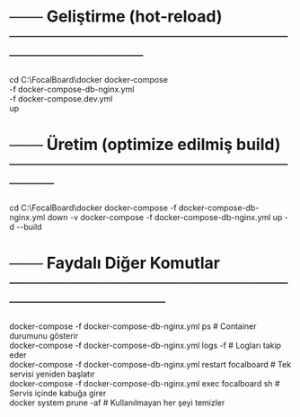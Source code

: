 # ─── Geliştirme (hot-reload) ─────────────────────────────────────
cd C:\FocalBoard\docker
docker-compose \
  -f docker-compose-db-nginx.yml \
  -f docker-compose.dev.yml \
  up

# ─── Üretim (optimize edilmiş build) ─────────────────────────────
cd C:\FocalBoard\docker
docker-compose -f docker-compose-db-nginx.yml down -v
docker-compose -f docker-compose-db-nginx.yml up -d --build

# ─── Faydalı Diğer Komutlar ───────────────────────────────────────
docker-compose -f docker-compose-db-nginx.yml ps          # Container durumunu gösterir  
docker-compose -f docker-compose-db-nginx.yml logs -f     # Logları takip eder  
docker-compose -f docker-compose-db-nginx.yml restart focalboard  # Tek servisi yeniden başlatır  
docker-compose -f docker-compose-db-nginx.yml exec focalboard sh # Servis içinde kabuğa girer  
docker system prune -af                                   # Kullanılmayan her şeyi temizler  
